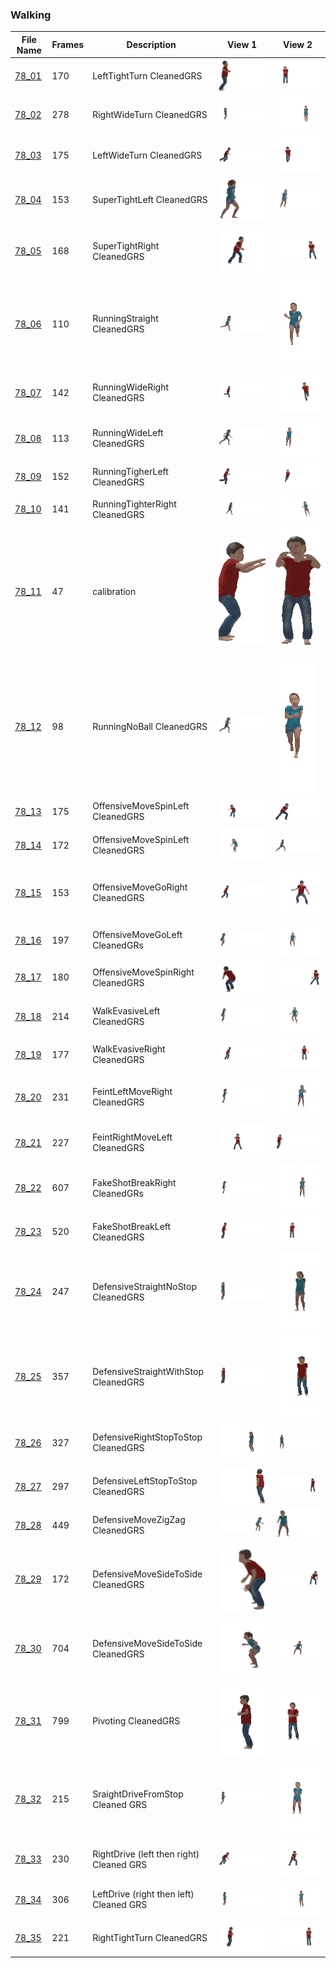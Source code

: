 ### Walking
|File Name|Frames|Description|View 1|View 2|
|-|-|-|-|-|
|[78_01](https://github.com/Shriinivas/cmubvh/raw/main/Sequence-076-080/78/Data/78_01.zip)|170|LeftTightTurn         CleanedGRS|<img src="https://github.com/Shriinivas/cmubvhgifs/blob/main/Sequence-076-080/78/78_01_0.gif"/>|<img src="https://github.com/Shriinivas/cmubvhgifs/blob/main/Sequence-076-080/78/78_01_1.gif"/>|
|[78_02](https://github.com/Shriinivas/cmubvh/raw/main/Sequence-076-080/78/Data/78_02.zip)|278|RightWideTurn            CleanedGRS|<img src="https://github.com/Shriinivas/cmubvhgifs/blob/main/Sequence-076-080/78/78_02_0.gif"/>|<img src="https://github.com/Shriinivas/cmubvhgifs/blob/main/Sequence-076-080/78/78_02_1.gif"/>|
|[78_03](https://github.com/Shriinivas/cmubvh/raw/main/Sequence-076-080/78/Data/78_03.zip)|175|LeftWideTurn     CleanedGRS|<img src="https://github.com/Shriinivas/cmubvhgifs/blob/main/Sequence-076-080/78/78_03_0.gif"/>|<img src="https://github.com/Shriinivas/cmubvhgifs/blob/main/Sequence-076-080/78/78_03_1.gif"/>|
|[78_04](https://github.com/Shriinivas/cmubvh/raw/main/Sequence-076-080/78/Data/78_04.zip)|153|SuperTightLeft        CleanedGRS|<img src="https://github.com/Shriinivas/cmubvhgifs/blob/main/Sequence-076-080/78/78_04_0.gif"/>|<img src="https://github.com/Shriinivas/cmubvhgifs/blob/main/Sequence-076-080/78/78_04_1.gif"/>|
|[78_05](https://github.com/Shriinivas/cmubvh/raw/main/Sequence-076-080/78/Data/78_05.zip)|168|SuperTightRight         CleanedGRS|<img src="https://github.com/Shriinivas/cmubvhgifs/blob/main/Sequence-076-080/78/78_05_0.gif"/>|<img src="https://github.com/Shriinivas/cmubvhgifs/blob/main/Sequence-076-080/78/78_05_1.gif"/>|
|[78_06](https://github.com/Shriinivas/cmubvh/raw/main/Sequence-076-080/78/Data/78_06.zip)|110|RunningStraight       CleanedGRS|<img src="https://github.com/Shriinivas/cmubvhgifs/blob/main/Sequence-076-080/78/78_06_0.gif"/>|<img src="https://github.com/Shriinivas/cmubvhgifs/blob/main/Sequence-076-080/78/78_06_1.gif"/>|
|[78_07](https://github.com/Shriinivas/cmubvh/raw/main/Sequence-076-080/78/Data/78_07.zip)|142|RunningWideRight       CleanedGRS|<img src="https://github.com/Shriinivas/cmubvhgifs/blob/main/Sequence-076-080/78/78_07_0.gif"/>|<img src="https://github.com/Shriinivas/cmubvhgifs/blob/main/Sequence-076-080/78/78_07_1.gif"/>|
|[78_08](https://github.com/Shriinivas/cmubvh/raw/main/Sequence-076-080/78/Data/78_08.zip)|113|RunningWideLeft      CleanedGRS|<img src="https://github.com/Shriinivas/cmubvhgifs/blob/main/Sequence-076-080/78/78_08_0.gif"/>|<img src="https://github.com/Shriinivas/cmubvhgifs/blob/main/Sequence-076-080/78/78_08_1.gif"/>|
|[78_09](https://github.com/Shriinivas/cmubvh/raw/main/Sequence-076-080/78/Data/78_09.zip)|152|RunningTigherLeft      CleanedGRS|<img src="https://github.com/Shriinivas/cmubvhgifs/blob/main/Sequence-076-080/78/78_09_0.gif"/>|<img src="https://github.com/Shriinivas/cmubvhgifs/blob/main/Sequence-076-080/78/78_09_1.gif"/>|
|[78_10](https://github.com/Shriinivas/cmubvh/raw/main/Sequence-076-080/78/Data/78_10.zip)|141|RunningTighterRight      CleanedGRS|<img src="https://github.com/Shriinivas/cmubvhgifs/blob/main/Sequence-076-080/78/78_10_0.gif"/>|<img src="https://github.com/Shriinivas/cmubvhgifs/blob/main/Sequence-076-080/78/78_10_1.gif"/>|
|[78_11](https://github.com/Shriinivas/cmubvh/raw/main/Sequence-076-080/78/Data/78_11.zip)|47|calibration|<img src="https://github.com/Shriinivas/cmubvhgifs/blob/main/Sequence-076-080/78/78_11_0.gif"/>|<img src="https://github.com/Shriinivas/cmubvhgifs/blob/main/Sequence-076-080/78/78_11_1.gif"/>|
|[78_12](https://github.com/Shriinivas/cmubvh/raw/main/Sequence-076-080/78/Data/78_12.zip)|98|RunningNoBall     CleanedGRS|<img src="https://github.com/Shriinivas/cmubvhgifs/blob/main/Sequence-076-080/78/78_12_0.gif"/>|<img src="https://github.com/Shriinivas/cmubvhgifs/blob/main/Sequence-076-080/78/78_12_1.gif"/>|
|[78_13](https://github.com/Shriinivas/cmubvh/raw/main/Sequence-076-080/78/Data/78_13.zip)|175|OffensiveMoveSpinLeft            CleanedGRS|<img src="https://github.com/Shriinivas/cmubvhgifs/blob/main/Sequence-076-080/78/78_13_0.gif"/>|<img src="https://github.com/Shriinivas/cmubvhgifs/blob/main/Sequence-076-080/78/78_13_1.gif"/>|
|[78_14](https://github.com/Shriinivas/cmubvh/raw/main/Sequence-076-080/78/Data/78_14.zip)|172|OffensiveMoveSpinLeft      CleanedGRS|<img src="https://github.com/Shriinivas/cmubvhgifs/blob/main/Sequence-076-080/78/78_14_0.gif"/>|<img src="https://github.com/Shriinivas/cmubvhgifs/blob/main/Sequence-076-080/78/78_14_1.gif"/>|
|[78_15](https://github.com/Shriinivas/cmubvh/raw/main/Sequence-076-080/78/Data/78_15.zip)|153|OffensiveMoveGoRight     CleanedGRS|<img src="https://github.com/Shriinivas/cmubvhgifs/blob/main/Sequence-076-080/78/78_15_0.gif"/>|<img src="https://github.com/Shriinivas/cmubvhgifs/blob/main/Sequence-076-080/78/78_15_1.gif"/>|
|[78_16](https://github.com/Shriinivas/cmubvh/raw/main/Sequence-076-080/78/Data/78_16.zip)|197|OffensiveMoveGoLeft         CleanedGRs|<img src="https://github.com/Shriinivas/cmubvhgifs/blob/main/Sequence-076-080/78/78_16_0.gif"/>|<img src="https://github.com/Shriinivas/cmubvhgifs/blob/main/Sequence-076-080/78/78_16_1.gif"/>|
|[78_17](https://github.com/Shriinivas/cmubvh/raw/main/Sequence-076-080/78/Data/78_17.zip)|180|OffensiveMoveSpinRight             CleanedGRS|<img src="https://github.com/Shriinivas/cmubvhgifs/blob/main/Sequence-076-080/78/78_17_0.gif"/>|<img src="https://github.com/Shriinivas/cmubvhgifs/blob/main/Sequence-076-080/78/78_17_1.gif"/>|
|[78_18](https://github.com/Shriinivas/cmubvh/raw/main/Sequence-076-080/78/Data/78_18.zip)|214|WalkEvasiveLeft      CleanedGRS|<img src="https://github.com/Shriinivas/cmubvhgifs/blob/main/Sequence-076-080/78/78_18_0.gif"/>|<img src="https://github.com/Shriinivas/cmubvhgifs/blob/main/Sequence-076-080/78/78_18_1.gif"/>|
|[78_19](https://github.com/Shriinivas/cmubvh/raw/main/Sequence-076-080/78/Data/78_19.zip)|177|WalkEvasiveRight              CleanedGRS|<img src="https://github.com/Shriinivas/cmubvhgifs/blob/main/Sequence-076-080/78/78_19_0.gif"/>|<img src="https://github.com/Shriinivas/cmubvhgifs/blob/main/Sequence-076-080/78/78_19_1.gif"/>|
|[78_20](https://github.com/Shriinivas/cmubvh/raw/main/Sequence-076-080/78/Data/78_20.zip)|231|FeintLeftMoveRight            CleanedGRS|<img src="https://github.com/Shriinivas/cmubvhgifs/blob/main/Sequence-076-080/78/78_20_0.gif"/>|<img src="https://github.com/Shriinivas/cmubvhgifs/blob/main/Sequence-076-080/78/78_20_1.gif"/>|
|[78_21](https://github.com/Shriinivas/cmubvh/raw/main/Sequence-076-080/78/Data/78_21.zip)|227|FeintRightMoveLeft      CleanedGRS|<img src="https://github.com/Shriinivas/cmubvhgifs/blob/main/Sequence-076-080/78/78_21_0.gif"/>|<img src="https://github.com/Shriinivas/cmubvhgifs/blob/main/Sequence-076-080/78/78_21_1.gif"/>|
|[78_22](https://github.com/Shriinivas/cmubvh/raw/main/Sequence-076-080/78/Data/78_22.zip)|607|FakeShotBreakRight     CleanedGRs|<img src="https://github.com/Shriinivas/cmubvhgifs/blob/main/Sequence-076-080/78/78_22_0.gif"/>|<img src="https://github.com/Shriinivas/cmubvhgifs/blob/main/Sequence-076-080/78/78_22_1.gif"/>|
|[78_23](https://github.com/Shriinivas/cmubvh/raw/main/Sequence-076-080/78/Data/78_23.zip)|520|FakeShotBreakLeft            CleanedGRS|<img src="https://github.com/Shriinivas/cmubvhgifs/blob/main/Sequence-076-080/78/78_23_0.gif"/>|<img src="https://github.com/Shriinivas/cmubvhgifs/blob/main/Sequence-076-080/78/78_23_1.gif"/>|
|[78_24](https://github.com/Shriinivas/cmubvh/raw/main/Sequence-076-080/78/Data/78_24.zip)|247|DefensiveStraightNoStop          CleanedGRS|<img src="https://github.com/Shriinivas/cmubvhgifs/blob/main/Sequence-076-080/78/78_24_0.gif"/>|<img src="https://github.com/Shriinivas/cmubvhgifs/blob/main/Sequence-076-080/78/78_24_1.gif"/>|
|[78_25](https://github.com/Shriinivas/cmubvh/raw/main/Sequence-076-080/78/Data/78_25.zip)|357|DefensiveStraightWithStop          CleanedGRS|<img src="https://github.com/Shriinivas/cmubvhgifs/blob/main/Sequence-076-080/78/78_25_0.gif"/>|<img src="https://github.com/Shriinivas/cmubvhgifs/blob/main/Sequence-076-080/78/78_25_1.gif"/>|
|[78_26](https://github.com/Shriinivas/cmubvh/raw/main/Sequence-076-080/78/Data/78_26.zip)|327|DefensiveRightStopToStop           CleanedGRS|<img src="https://github.com/Shriinivas/cmubvhgifs/blob/main/Sequence-076-080/78/78_26_0.gif"/>|<img src="https://github.com/Shriinivas/cmubvhgifs/blob/main/Sequence-076-080/78/78_26_1.gif"/>|
|[78_27](https://github.com/Shriinivas/cmubvh/raw/main/Sequence-076-080/78/Data/78_27.zip)|297|DefensiveLeftStopToStop              CleanedGRS|<img src="https://github.com/Shriinivas/cmubvhgifs/blob/main/Sequence-076-080/78/78_27_0.gif"/>|<img src="https://github.com/Shriinivas/cmubvhgifs/blob/main/Sequence-076-080/78/78_27_1.gif"/>|
|[78_28](https://github.com/Shriinivas/cmubvh/raw/main/Sequence-076-080/78/Data/78_28.zip)|449|DefensiveMoveZigZag           CleanedGRS|<img src="https://github.com/Shriinivas/cmubvhgifs/blob/main/Sequence-076-080/78/78_28_0.gif"/>|<img src="https://github.com/Shriinivas/cmubvhgifs/blob/main/Sequence-076-080/78/78_28_1.gif"/>|
|[78_29](https://github.com/Shriinivas/cmubvh/raw/main/Sequence-076-080/78/Data/78_29.zip)|172|DefensiveMoveSideToSide           CleanedGRS|<img src="https://github.com/Shriinivas/cmubvhgifs/blob/main/Sequence-076-080/78/78_29_0.gif"/>|<img src="https://github.com/Shriinivas/cmubvhgifs/blob/main/Sequence-076-080/78/78_29_1.gif"/>|
|[78_30](https://github.com/Shriinivas/cmubvh/raw/main/Sequence-076-080/78/Data/78_30.zip)|704|DefensiveMoveSideToSide           CleanedGRS|<img src="https://github.com/Shriinivas/cmubvhgifs/blob/main/Sequence-076-080/78/78_30_0.gif"/>|<img src="https://github.com/Shriinivas/cmubvhgifs/blob/main/Sequence-076-080/78/78_30_1.gif"/>|
|[78_31](https://github.com/Shriinivas/cmubvh/raw/main/Sequence-076-080/78/Data/78_31.zip)|799|Pivoting     CleanedGRS|<img src="https://github.com/Shriinivas/cmubvhgifs/blob/main/Sequence-076-080/78/78_31_0.gif"/>|<img src="https://github.com/Shriinivas/cmubvhgifs/blob/main/Sequence-076-080/78/78_31_1.gif"/>|
|[78_32](https://github.com/Shriinivas/cmubvh/raw/main/Sequence-076-080/78/Data/78_32.zip)|215|SraightDriveFromStop          Cleaned GRS|<img src="https://github.com/Shriinivas/cmubvhgifs/blob/main/Sequence-076-080/78/78_32_0.gif"/>|<img src="https://github.com/Shriinivas/cmubvhgifs/blob/main/Sequence-076-080/78/78_32_1.gif"/>|
|[78_33](https://github.com/Shriinivas/cmubvh/raw/main/Sequence-076-080/78/Data/78_33.zip)|230|RightDrive (left then right)    Cleaned GRS|<img src="https://github.com/Shriinivas/cmubvhgifs/blob/main/Sequence-076-080/78/78_33_0.gif"/>|<img src="https://github.com/Shriinivas/cmubvhgifs/blob/main/Sequence-076-080/78/78_33_1.gif"/>|
|[78_34](https://github.com/Shriinivas/cmubvh/raw/main/Sequence-076-080/78/Data/78_34.zip)|306|LeftDrive (right then left)    Cleaned GRS|<img src="https://github.com/Shriinivas/cmubvhgifs/blob/main/Sequence-076-080/78/78_34_0.gif"/>|<img src="https://github.com/Shriinivas/cmubvhgifs/blob/main/Sequence-076-080/78/78_34_1.gif"/>|
|[78_35](https://github.com/Shriinivas/cmubvh/raw/main/Sequence-076-080/78/Data/78_35.zip)|221|RightTightTurn    CleanedGRS|<img src="https://github.com/Shriinivas/cmubvhgifs/blob/main/Sequence-076-080/78/78_35_0.gif"/>|<img src="https://github.com/Shriinivas/cmubvhgifs/blob/main/Sequence-076-080/78/78_35_1.gif"/>|
